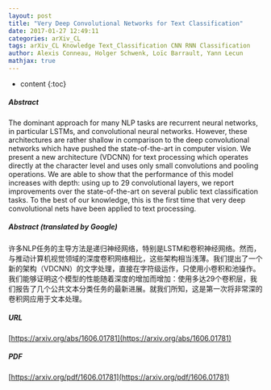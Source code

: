 ```yaml
---
layout: post
title: "Very Deep Convolutional Networks for Text Classification"
date: 2017-01-27 12:49:11
categories: arXiv_CL
tags: arXiv_CL Knowledge Text_Classification CNN RNN Classification
author: Alexis Conneau, Holger Schwenk, Loïc Barrault, Yann Lecun
mathjax: true
---
```


* content
{:toc}

##### Abstract
The dominant approach for many NLP tasks are recurrent neural networks, in particular LSTMs, and convolutional neural networks. However, these architectures are rather shallow in comparison to the deep convolutional networks which have pushed the state-of-the-art in computer vision. We present a new architecture (VDCNN) for text processing which operates directly at the character level and uses only small convolutions and pooling operations. We are able to show that the performance of this model increases with depth: using up to 29 convolutional layers, we report improvements over the state-of-the-art on several public text classification tasks. To the best of our knowledge, this is the first time that very deep convolutional nets have been applied to text processing.

##### Abstract (translated by Google)
许多NLP任务的主导方法是递归神经网络，特别是LSTM和卷积神经网络。然而，与推动计算机视觉领域的深度卷积网络相比，这些架构相当浅薄。我们提出了一个新的架构（VDCNN）的文字处理，直接在字符级运作，只使用小卷积和池操作。我们能够证明这个模型的性能随着深度的增加而增加：使用多达29个卷积层，我们报告了几个公共文本分类任务的最新进展。就我们所知，这是第一次将非常深的卷积网应用于文本处理。

##### URL
[https://arxiv.org/abs/1606.01781](https://arxiv.org/abs/1606.01781)

##### PDF
[https://arxiv.org/pdf/1606.01781](https://arxiv.org/pdf/1606.01781)

